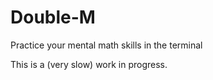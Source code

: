 # Double-M
Practice your mental math skills in the terminal

This is a (very slow) work in progress. 
